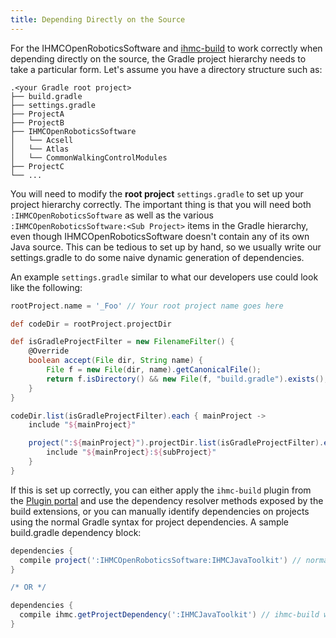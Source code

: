 ```yaml
---
title: Depending Directly on the Source
---
```


For the IHMCOpenRoboticsSoftware and [ihmc-build](https://github.com/ihmcrobotics/ihmc-build) to work correctly when depending directly on the source, the Gradle project hierarchy needs to take a particular form. Let's assume you have a directory structure such as:

    .<your Gradle root project>
    ├── build.gradle
    ├── settings.gradle
    ├── ProjectA
    ├── ProjectB
    ├── IHMCOpenRoboticsSoftware
    │   └── Acsell
    │   └── Atlas
    │   └── CommonWalkingControlModules
    ├── ProjectC
    └── ...

You will need to modify the **root project** `settings.gradle` to set up your project hierarchy correctly. The important thing is that you will need both `:IHMCOpenRoboticsSoftware` as well as the various `:IHMCOpenRoboticsSoftware:<Sub Project>` items in the Gradle hierarchy, even though IHMCOpenRoboticsSoftware doesn't contain any of its own Java source. This can be tedious to set up by hand, so we usually write our settings.gradle to do some naive dynamic generation of dependencies.

An example `settings.gradle` similar to what our developers use could look like the following:

```groovy
rootProject.name = '_Foo' // Your root project name goes here

def codeDir = rootProject.projectDir

def isGradleProjectFilter = new FilenameFilter() {
    @Override
    boolean accept(File dir, String name) {
        File f = new File(dir, name).getCanonicalFile();
        return f.isDirectory() && new File(f, "build.gradle").exists();
    }
}

codeDir.list(isGradleProjectFilter).each { mainProject ->
    include "${mainProject}"

    project(":${mainProject}").projectDir.list(isGradleProjectFilter).each { subProject ->
        include "${mainProject}:${subProject}"
    }
}
```

If this is set up correctly, you can either apply the `ihmc-build` plugin from the [Plugin portal](https://plugins.gradle.org/plugin/us.ihmc.gradle.ihmc-build) and use the dependency resolver methods exposed by the build extensions, or you can manually identify dependencies on projects using the normal Gradle syntax for project dependencies. A sample build.gradle dependency block:

```groovy
dependencies {
  compile project(':IHMCOpenRoboticsSoftware:IHMCJavaToolkit') // normal Gradle way of doing things
}

/* OR */

dependencies {
  compile ihmc.getProjectDependency(':IHMCJavaToolkit') // ihmc-build way of doing things
}
```
